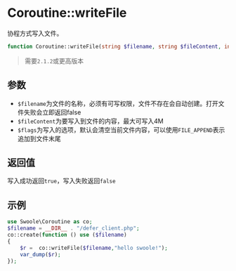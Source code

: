 # Coroutine::writeFile

协程方式写入文件。


```php
function Coroutine::writeFile(string $filename, string $fileContent, int $flags);
```

> 需要`2.1.2`或更高版本

参数
----
* `$filename`为文件的名称，必须有可写权限，文件不存在会自动创建。打开文件失败会立即返回false
* `$fileContent`为要写入到文件的内容，最大可写入4M
* `$flags`为写入的选项，默认会清空当前文件内容，可以使用`FILE_APPEND`表示追加到文件末尾

返回值
----
写入成功返回`true`，写入失败返回`false`

示例
---
```php
use Swoole\Coroutine as co;
$filename = __DIR__ . "/defer_client.php";
co::create(function () use ($filename)
{
    $r =  co::writeFile($filename,"hello swoole!");
    var_dump($r);
});
```
